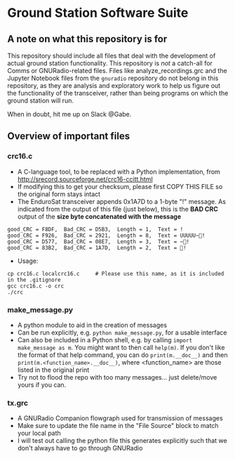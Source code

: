 # Ground Station Software Suite

## A note on what this repository is for
This repository should include all files that deal with the development of actual ground station functionality. This repository is *not* a catch-all for Comms or GNURadio-related files. Files like analyze_recordings.grc and the Jupyter Notebook files from the `gnuradio` repository do not belong in this repository, as they are analysis and exploratory work to help us figure out the functionality of the transceiver, rather than being programs on which the ground station will run.

When in doubt, hit me up on Slack @Gabe.

## Overview of important files
### crc16.c
* A C-language tool, to be replaced with a Python implementation, from http://srecord.sourceforge.net/crc16-ccitt.html
* If modifying this to get your checksum, please first COPY THIS FILE so the original form stays intact
* The EnduroSat transceiver appends 0x1A7D to a 1-byte "!" message. As indicated from the output of this file (just below), this is the **BAD CRC** output of the **size byte concatenated with the message**
```
good_CRC = F8DF,  Bad_CRC = D5B3,  Length = 1,  Text = !
good_CRC = F926,  Bad_CRC = 2921,  Length = 8,  Text = UUUUU~!
good_CRC = D577,  Bad_CRC = 08E7,  Length = 3,  Text = ~!
good_CRC = 83B2,  Bad_CRC = 1A7D,  Length = 2,  Text = !
```
* Usage:
```
cp crc16.c localcrc16.c     # Please use this name, as it is included in the .gitignore
gcc crc16.c -o crc
./crc
```

### make_message.py
* A python module to aid in the creation of messages
* Can be run explicitly, e.g. `python make_message.py`, for a usable interface
* Can also be included in a Python shell, e.g. by calling `import make_message as m`. You might want to then call `help(m)`. If you don't like the format of that help command, you can do `print(m.__doc__)` and then `print(m.<function_name>.__doc__)`, where <function_name> are those listed in the original print
* Try not to flood the repo with too many messages... just delete/move yours if you can.

### tx.grc
* A GNURadio Companion flowgraph used for transmission of messages
* Make sure to update the file name in the "File Source" block to match your local path
* I will test out calling the python file this generates explicitly such that we don't always have to go through GNURadio
